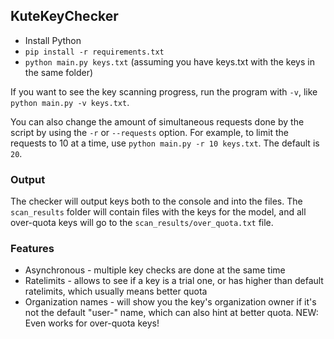 ## KuteKeyChecker

- Install Python
- `pip install -r requirements.txt`
- `python main.py keys.txt` (assuming you have keys.txt with the keys in the same folder)

If you want to see the key scanning progress, run the program with `-v`, like `python main.py -v keys.txt`.

You can also change the amount of simultaneous requests done by the script by using the `-r` or `--requests` option. For example, to limit the requests to 10 at a time, use `python main.py -r 10 keys.txt`. The default is `20`.

### Output
The checker will output keys both to the console and into the files. The `scan_results` folder will contain files with the keys for the model, and all over-quota keys will go to the `scan_results/over_quota.txt` file.

### Features
- Asynchronous - multiple key checks are done at the same time
- Ratelimits - allows to see if a key is a trial one, or has higher than default ratelimits, which usually means better quota
- Organization names - will show you the key's organization owner if it's not the default "user-" name, which can also hint at better quota. NEW: Even works for over-quota keys!